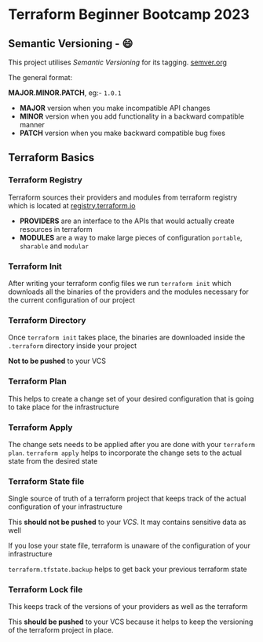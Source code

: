 # Terraform Beginner Bootcamp 2023



## Semantic Versioning - :smile:


This project utilises *Semantic Versioning* for its tagging. [semver.org](https://semver.org/)

The general format:

__MAJOR.MINOR.PATCH__, eg:- `1.0.1`

- __MAJOR__ version when you make incompatible API changes
- __MINOR__ version when you add functionality in a backward compatible manner
- __PATCH__ version when you make backward compatible bug fixes

## Terraform Basics

### Terraform Registry

Terraform sources their providers and modules from terraform registry which is located at [registry.terraform.io](https://registry.terraform.io/)

- **PROVIDERS** are an interface to the APIs that would actually create resources in terraform
- **MODULES** are a way to make large pieces of configuration `portable`, `sharable` and `modular`

### Terraform Init

After writing your terraform config files we run `terraform init` which downloads all the binaries of the providers and the modules necessary for the current configuration of our project

### Terraform Directory

Once `terraform init` takes place, the binaries are downloaded inside the `.terraform` directory inside your project

**Not to be pushed** to your VCS

### Terraform Plan

This helps to create a change set of your desired configuration that is going to take place for the infrastructure

### Terraform Apply

The change sets needs to be applied after you are done with your `terraform plan`. `terraform apply` helps to incorporate the change sets to the actual state from the desired state

### Terraform State file

Single source of truth of a terraform project that keeps track of the actual configuration of your infrastructure

This __should not be pushed__ to your *VCS*. It may contains sensitive data as well

If you lose your state file, terraform is unaware of the configuration of your infrastructure

`terraform.tfstate.backup` helps to get back your previous terraform state



### Terraform Lock file

This keeps track of the versions of your providers as well as the terraform

This **should be pushed** to your VCS because it helps to keep the versioning of the terraform project in place.

